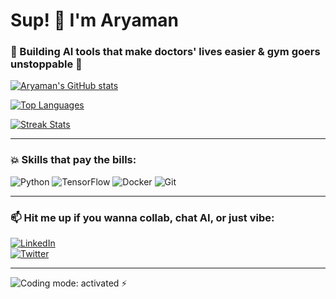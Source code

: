 # Sup! 👋 I'm Aryaman

### 🚀 Building AI tools that make doctors' lives easier & gym goers unstoppable 💪

[![Aryaman's GitHub stats](https://github-readme-stats.vercel.app/api?username=Aryaman-Arya&show_icons=true&theme=dracula&hide_title=true)](https://github.com/Aryaman-Arya)

[![Top Languages](https://github-readme-stats.vercel.app/api/top-langs/?username=Aryaman-Arya&layout=compact&theme=dracula&hide_title=true)](https://github.com/Aryaman-Arya)

[![Streak Stats](https://github-readme-streak-stats.herokuapp.com/?user=Aryaman-Arya&theme=dracula&hide_border=true)](https://github.com/Aryaman-Arya)

---

### 💥 Skills that pay the bills:

![Python](https://img.shields.io/badge/Python-3776AB?style=flat&logo=python&logoColor=white) 
![TensorFlow](https://img.shields.io/badge/TensorFlow-FF6F00?style=flat&logo=tensorflow&logoColor=white) 
![Docker](https://img.shields.io/badge/Docker-2496ED?style=flat&logo=docker&logoColor=white) 
![Git](https://img.shields.io/badge/Git-F05032?style=flat&logo=git&logoColor=white)

---

### 📫 Hit me up if you wanna collab, chat AI, or just vibe:

[![LinkedIn](https://img.shields.io/badge/LinkedIn-0A66C2?style=flat&logo=linkedin&logoColor=white)](https://www.linkedin.com/in/aryaman-9282141b8/)  
[![Twitter](https://img.shields.io/badge/Twitter-1DA1F2?style=flat&logo=twitter&logoColor=white)](https://twitter.com/your_handle_here)

---

![Coding mode: activated ⚡](https://media.giphy.com/media/l0MYt5jPR6QX5pnqM/giphy.gif)
